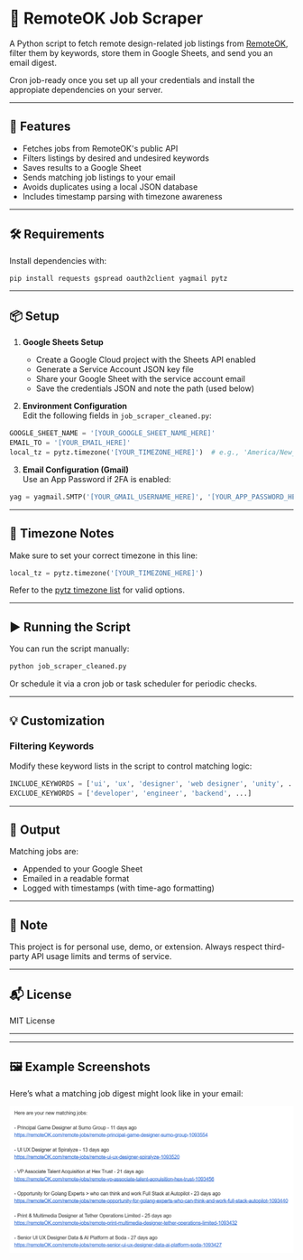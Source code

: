 
# 📄 RemoteOK Job Scraper

A Python script to fetch remote design-related job listings from [RemoteOK](https://remoteok.com), filter them by keywords, store them in Google Sheets, and send you an email digest.

Cron job-ready once you set up all your credentials and install the appropiate dependencies on your server.

---

## 🚀 Features

- Fetches jobs from RemoteOK's public API
- Filters listings by desired and undesired keywords
- Saves results to a Google Sheet
- Sends matching job listings to your email
- Avoids duplicates using a local JSON database
- Includes timestamp parsing with timezone awareness

---

## 🛠 Requirements

Install dependencies with:

```bash
pip install requests gspread oauth2client yagmail pytz
```

---

## 📦 Setup

1. **Google Sheets Setup**  
   - Create a Google Cloud project with the Sheets API enabled  
   - Generate a Service Account JSON key file  
   - Share your Google Sheet with the service account email  
   - Save the credentials JSON and note the path (used below)

2. **Environment Configuration**  
   Edit the following fields in `job_scraper_cleaned.py`:

```python
GOOGLE_SHEET_NAME = '[YOUR_GOOGLE_SHEET_NAME_HERE]'
EMAIL_TO = '[YOUR_EMAIL_HERE]'
local_tz = pytz.timezone('[YOUR_TIMEZONE_HERE]')  # e.g., 'America/New_York'
```

3. **Email Configuration (Gmail)**  
   Use an App Password if 2FA is enabled:

```python
yag = yagmail.SMTP('[YOUR_GMAIL_USERNAME_HERE]', '[YOUR_APP_PASSWORD_HERE]')
```

---

## 📅 Timezone Notes

Make sure to set your correct timezone in this line:

```python
local_tz = pytz.timezone('[YOUR_TIMEZONE_HERE]')
```

Refer to the [pytz timezone list](https://en.wikipedia.org/wiki/List_of_tz_database_time_zones) for valid options.

---

## ▶️ Running the Script

You can run the script manually:

```bash
python job_scraper_cleaned.py
```

Or schedule it via a cron job or task scheduler for periodic checks.

---

## 💡 Customization

### Filtering Keywords
Modify these keyword lists in the script to control matching logic:

```python
INCLUDE_KEYWORDS = ['ui', 'ux', 'designer', 'web designer', 'unity', ...]
EXCLUDE_KEYWORDS = ['developer', 'engineer', 'backend', ...]
```

---

## 📁 Output

Matching jobs are:
- Appended to your Google Sheet
- Emailed in a readable format
- Logged with timestamps (with time-ago formatting)

---

## 🧠 Note

This project is for personal use, demo, or extension. Always respect third-party API usage limits and terms of service.

---

## 📬 License

MIT License

---


---

## 🖼 Example Screenshots

Here’s what a matching job digest might look like in your email:

![Sample Email Screenshot](example_images/email_output_example.png)